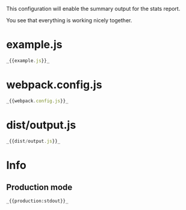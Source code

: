 This configuration will enable the summary output for the stats report.

You see that everything is working nicely together.

# example.js

```javascript
_{{example.js}}_
```

# webpack.config.js

```javascript
_{{webpack.config.js}}_
```

# dist/output.js

```javascript
_{{dist/output.js}}_
```

# Info

## Production mode

```
_{{production:stdout}}_
```

